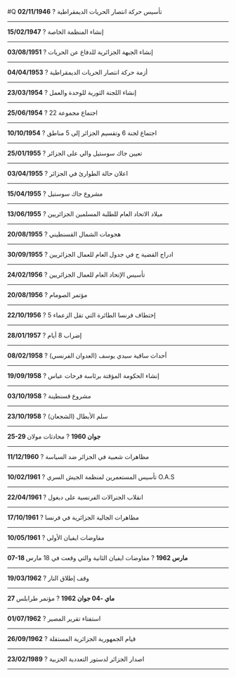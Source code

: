 #Q
**02/11/1946**
?
تأسيس حركة انتصار الحريات الديمقراطية
***
**15/02/1947**
?
إنشاء المنظمة الخاصة
***
**03/08/1951**
?
إنشاء الجبهة الجزائرية للدفاع عن الحريات
***
**04/04/1953**
?
أزمة حركة انتصار الحريات الديمقراطية 
***
**23/03/1954**
?
إنشاء اللجنة الثورية للوحدة والعمل
***
**25/06/1954**
?
اجتماع مجموعة 22
***
**10/10/1954**
?
اجتماع لجنة 6 وتقسيم الجزائر  إلى 5 مناطق
***
**25/01/1955**
?
تعيين جاك سوستيل والي على الجزائر
***
**03/04/1955**
?
اعلان حالة الطوارئ في الجزائر
***
**15/04/1955**
? 
مشروع جاك سوستيل
***
**13/06/1955**
?
ميلاد الاتحاد العام للطلبة المسلمين الجزائريين
***
**20/08/1955**
?
هجومات الشمال القسنطيني
***
**30/09/1955**
?
ادراج القضية ج في جدول العام للعمال الجزائريين
***
**24/02/1956**
?
تأسيس الإتحاد العام للعمال الجزائريين 
***
**20/08/1956**
?
مؤتمر الصومام
***
**22/10/1956**
?
إختطاف فرنسا الطائرة التي تقل الزعماء 5
***
**28/01/1957**
?
إضراب 8 أيام
***
**08/02/1958**
?
أحداث ساقية سيدي يوسف (العدوان الفرنسي)
***
**19/09/1958**
?
إنشاء الحكومة المؤقتة برئاسة فرحات عباس
***
 **03/10/1958**
 ?
 مشروع قسنطينة
***
 **23/10/1958**
 ?
 سلم الأبطال (الشجعان)
***
 **25-29 جوان 1960**
 ?
 محادثات مولان
***
**11/12/1960**
?
مظاهرات شعبية في الجزائر ضد السياسة
***
**10/02/1961**
?
تأسيس المستعمرين لمنظمة الجيش السري O.A.S
***
**22/04/1961**
?
انقلاب الجنرالات الفرنسية على ديغول
***
**17/10/1961**
?
مظاهرات الجالية الجزائرية في فرنسا
***
**10/05/1961**
?
مفاوضات ايفيان الأولى
***
**07-18 مارس 1962**
?
مفاوضات ايفيان الثانية والتي وقعت في 18 مارس
***
**19/03/1962**
?
وقف إطلاق النار
***
**27 ماي -04 جوان 1962**
?
مؤتمر طرابلس
***
**01/07/1962**
?
استفتاء تقرير المصير
***
**26/09/1962**
?
قيام الجمهورية الجزائرية المستقلة
***
**23/02/1989**
?
اصدار الجزائر لدستور التعددية الحزبية 
***
